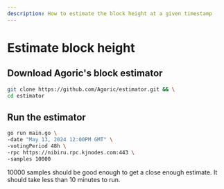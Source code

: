 ```yaml
---
description: How to estimate the block height at a given timestamp
---
```


# Estimate block height

## Download Agoric's block estimator

```bash
git clone https://github.com/Agoric/estimator.git && \
cd estimator
```

## Run the estimator

```bash
go run main.go \
-date "May 13, 2024 12:00PM GMT" \
-votingPeriod 48h \
-rpc https://nibiru.rpc.kjnodes.com:443 \
-samples 10000
```

10000 samples should be good enough to get a close enough estimate. It should take less than 10 minutes to run.&#x20;
